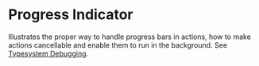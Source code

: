 Progress Indicator
==================

Illustrates the proper way to handle progress bars in actions, how to make actions cancellable and enable them to run in the background.
See [Typesystem Debugging](https://confluence.jetbrains.com/display/MPSD20173/Progress+indicators).